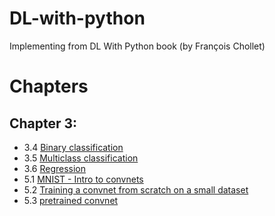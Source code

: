 # DL-with-python
Implementing from DL With Python book (by François Chollet)

# Chapters

## Chapter 3:

* 3.4 [Binary classification](3p4.ipynb)
* 3.5 [Multiclass classification](3p5.ipynb)
* 3.6 [Regression](3p6.ipynb)
* 5.1 [MNIST - Intro to convnets](5p1.ipynb)
* 5.2 [Training a convnet from scratch on a small dataset](5p2.ipynb)
* 5.3 [pretrained convnet](5p3.ipynb)
